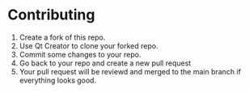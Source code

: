 <h1><b>Contributing</b></h1>
<ol>
<li>Create a fork of this repo.</li>
<li>Use Qt Creator to clone your forked repo.</li>
<li>Commit some changes to your repo.</li>
<li>Go back to your repo and create a new pull request</li>
<li>Your pull request will be reviewd and merged to the main branch if everything looks good.</li>
</ol>
